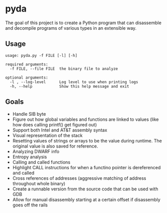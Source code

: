 # pyda

The goal of this project is to create a Python program that can disassemble and decompile programs of various types in an extensible way.

## Usage

```
usage: pyda.py -f FILE [-l] [-h]

required arguments:
  -f FILE, --file FILE  the binary file to analyze

optional arguments:
  -l , --log-level      Log level to use when printing logs
  -h, --help            Show this help message and exit
```

## Goals

* Handle SIB byte
* Figure out how global variables and functions are linked to values (like how does calling printf() get figured out)
* Support both Intel and AT&T assembly syntax
* Visual representation of the stack
* Resetting values of strings or arrays to be the value during runtime. The original value is also saved for reference.
* Analyzing DWARF info
* Entropy analysis
* Calling and called functions
* Highlight CALL instructions for when a functino pointer is dereferenced and called
* Cross references of addresses (aggressive matching of address throughout whole binary)
* Create a runnable version from the source code that can be used with GDB
* Allow for manual disassembly starting at a certain offset if disassembly goes off the rails
